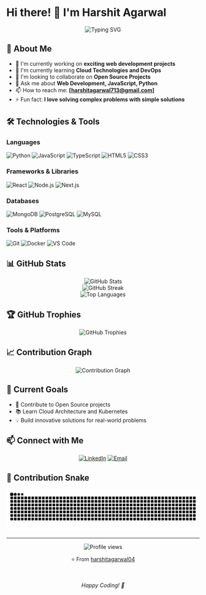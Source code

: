 # Hi there! 👋 I'm Harshit Agarwal

<div align="center">
  <img src="https://readme-typing-svg.herokuapp.com?font=Fira+Code&pause=1000&color=2E9EF7&center=true&vCenter=true&width=435&lines=Full+Stack+Developer;Open+Source+Enthusiast;Always+Learning+New+Things" alt="Typing SVG" />
</div>

## 🚀 About Me
- 🔭 I'm currently working on **exciting web development projects**
- 🌱 I'm currently learning **Cloud Technologies and DevOps**
- 👯 I'm looking to collaborate on **Open Source Projects**
- 💬 Ask me about **Web Development, JavaScript, Python**
- 📫 How to reach me: **[harshitagarwal713@gmail.com]**
- ⚡ Fun fact: **I love solving complex problems with simple solutions**

## 🛠️ Technologies & Tools

### Languages
![Python](https://img.shields.io/badge/Python-3776AB?style=for-the-badge&logo=python&logoColor=white)
![JavaScript](https://img.shields.io/badge/JavaScript-F7DF1E?style=for-the-badge&logo=javascript&logoColor=black)
![TypeScript](https://img.shields.io/badge/TypeScript-007ACC?style=for-the-badge&logo=typescript&logoColor=white)
![HTML5](https://img.shields.io/badge/HTML5-E34F26?style=for-the-badge&logo=html5&logoColor=white)
![CSS3](https://img.shields.io/badge/CSS3-1572B6?style=for-the-badge&logo=css3&logoColor=white)

### Frameworks & Libraries
![React](https://img.shields.io/badge/React-20232A?style=for-the-badge&logo=react&logoColor=61DAFB)
![Node.js](https://img.shields.io/badge/Node.js-43853D?style=for-the-badge&logo=node.js&logoColor=white)
![Next.js](https://img.shields.io/badge/Next.js-000000?style=for-the-badge&logo=next.js&logoColor=white)

### Databases
![MongoDB](https://img.shields.io/badge/MongoDB-4EA94B?style=for-the-badge&logo=mongodb&logoColor=white)
![PostgreSQL](https://img.shields.io/badge/PostgreSQL-316192?style=for-the-badge&logo=postgresql&logoColor=white)
![MySQL](https://img.shields.io/badge/MySQL-00000F?style=for-the-badge&logo=mysql&logoColor=white)

### Tools & Platforms
![Git](https://img.shields.io/badge/Git-F05032?style=for-the-badge&logo=git&logoColor=white)
![Docker](https://img.shields.io/badge/Docker-2496ED?style=for-the-badge&logo=docker&logoColor=white)
![VS Code](https://img.shields.io/badge/VS_Code-007ACC?style=for-the-badge&logo=visual-studio-code&logoColor=white)

## 📊 GitHub Stats

<div align="center">
  <img src="https://github-readme-stats.vercel.app/api?username=harshitagarwal04&show_icons=true&theme=radical&count_private=true&hide_border=true" alt="GitHub Stats" />
</div>

<div align="center">
  <img src="https://github-readme-streak-stats.herokuapp.com/?user=harshitagarwal04&theme=radical&hide_border=true" alt="GitHub Streak" />
</div>

<div align="center">
  <img src="https://github-readme-stats.vercel.app/api/top-langs/?username=harshitagarwal04&layout=compact&theme=radical&hide_border=true" alt="Top Languages" />
</div>

## 🏆 GitHub Trophies
<div align="center">
  <img src="https://github-profile-trophy.vercel.app/?username=harshitagarwal04&theme=radical&no-frame=true&no-bg=false&margin-w=4&column=7" alt="GitHub Trophies" />
</div>

## 📈 Contribution Graph
<div align="center">
  <img src="https://github-readme-activity-graph.vercel.app/graph?username=harshitagarwal04&theme=react-dark&hide_border=true" alt="Contribution Graph" />
</div>

## 🎯 Current Goals
- 🚀 Contribute to Open Source projects
- 📚 Learn Cloud Architecture and Kubernetes
- 💡 Build innovative solutions for real-world problems

## 📫 Connect with Me
<div align="center">
  
[![LinkedIn](https://img.shields.io/badge/LinkedIn-0077B5?style=for-the-badge&logo=linkedin&logoColor=white)](https://www.linkedin.com/in/harshit-agarwal-4977591b7/)
[![Email](https://img.shields.io/badge/Email-D14836?style=for-the-badge&logo=gmail&logoColor=white)](mailto:harshitagarwal713@gmail.com)

</div>

## 🐍 Contribution Snake
<div align="center">
  <picture>
    <source media="(prefers-color-scheme: dark)" srcset="https://raw.githubusercontent.com/harshitagarwal04/harshitagarwal04/output/github-contribution-grid-snake-dark.svg">
    <source media="(prefers-color-scheme: light)" srcset="https://raw.githubusercontent.com/harshitagarwal04/harshitagarwal04/output/github-contribution-grid-snake.svg">
    <img alt="Snake animation" src="https://raw.githubusercontent.com/harshitagarwal04/harshitagarwal04/output/github-contribution-grid-snake.svg">
  </picture>
</div>

---

<div align="center">
  <img src="https://komarev.com/ghpvc/?username=harshitagarwal04&color=blueviolet&style=flat-square&label=Profile+Views" alt="Profile views" />
  
  <br/>
  
  ⭐️ From [harshitagarwal04](https://github.com/harshitagarwal04)
  
  <br/>
  
  <i>Happy Coding! 🚀</i>
</div>